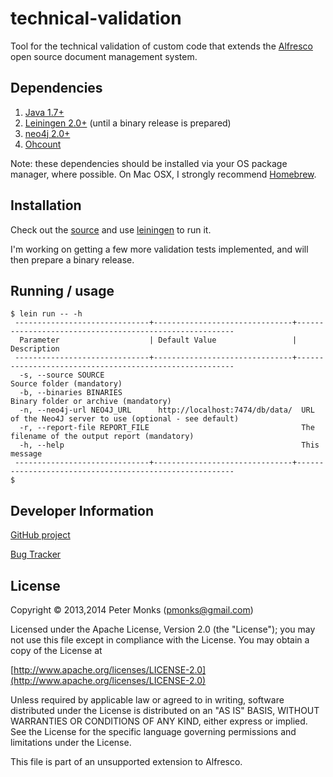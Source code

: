 # technical-validation

Tool for the technical validation of custom code that extends the
[Alfresco](http://www.alfresco.com) open source document management system.

## Dependencies
 1. [Java 1.7+](http://www.oracle.com/technetwork/java/javase/downloads/index.html)
 2. [Leiningen 2.0+](http://leiningen.org/) (until a binary release is prepared)
 3. [neo4j 2.0+](http://www.neo4j.org/)
 4. [Ohcount](https://github.com/blackducksw/ohcount)

Note: these dependencies should be installed via your OS package manager, where possible.  On Mac OSX,
I strongly recommend [Homebrew](http://brew.sh/).

## Installation

Check out the [source](https://github.com/AlfrescoLabs/technical-validation) and use [leiningen](http://leiningen.org/) to run it.

I'm working on getting a few more validation tests implemented, and will then prepare a binary release.

## Running / usage

```shell
$ lein run -- -h
 ------------------------------+-------------------------------+--------------------------------------------------------
  Parameter                    | Default Value                 | Description
 ------------------------------+-------------------------------+--------------------------------------------------------
  -s, --source SOURCE                                            Source folder (mandatory)
  -b, --binaries BINARIES                                        Binary folder or archive (mandatory)
  -n, --neo4j-url NEO4J_URL      http://localhost:7474/db/data/  URL of the Neo4J server to use (optional - see default)
  -r, --report-file REPORT_FILE                                  The filename of the output report (mandatory)
  -h, --help                                                     This message
 ------------------------------+-------------------------------+--------------------------------------------------------
$ 
```

## Developer Information

[GitHub project](https://github.com/AlfrescoLabs/technical-validation)

[Bug Tracker](https://github.com/AlfrescoLabs/technical-validation/issues)

## License

Copyright © 2013,2014 Peter Monks (pmonks@gmail.com)

Licensed under the Apache License, Version 2.0 (the "License");
you may not use this file except in compliance with the License.
You may obtain a copy of the License at

   [http://www.apache.org/licenses/LICENSE-2.0](http://www.apache.org/licenses/LICENSE-2.0)

Unless required by applicable law or agreed to in writing, software
distributed under the License is distributed on an "AS IS" BASIS,
WITHOUT WARRANTIES OR CONDITIONS OF ANY KIND, either express or implied.
See the License for the specific language governing permissions and
limitations under the License.

This file is part of an unsupported extension to Alfresco.
